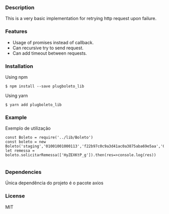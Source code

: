 ### Description

This is a very basic implementation for retrying http request upon failure.

### Features

 - Usage of promises instead of callback.
 - Can recursive try to send request.
 - Can add timeout between requests.

### Installation



Using npm
```
$ npm install --save plugboleto_lib
```
Using yarn
```
$ yarn add plugboleto_lib
```

### Example

Exemplo de utilização
```
const Boleto = require('../lib/Boleto')
const boleto = new Boleto('staging','01001001000113','f22b97c0c9a3d41ac0a3875aba69e5aa','01001001000113')
let remessa =  boleto.solicitarRemessa(['HyZEXKtP_g']).then(res=>console.log(res))


```


### Dependencies

Única dependência do projeto é o pacote axios

### License

MIT